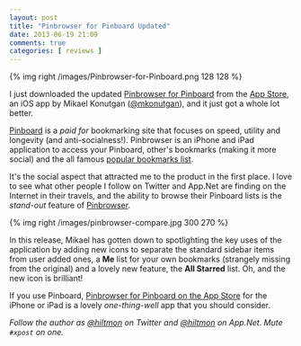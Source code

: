 ```yaml
---
layout: post
title: "Pinbrowser for Pinboard Updated"
date: 2013-06-19 21:09
comments: true
categories: [ reviews ]
---
```


{% img right /images/Pinbrowser-for-Pinboard.png 128 128 %}

I just downloaded the updated [Pinbrowser for Pinboard](http://www.pinbrowser.co) from the [App Store](https://itunes.apple.com/us/app/pinbrowser-for-pinboard/id611736066?mt=8&uo=4&at=10l894), an iOS app by Mikael Konutgan ([@mkonutgan](http://twitter.com/mkonutgan)), and it just got a whole lot better.

[Pinboard](https://pinboard.in) is a *paid for* bookmarking site that focuses on speed, utility and longevity (and anti-socialness!). Pinbrowser is an iPhone and iPad application to access your Pinboard, other's bookmarks (making it more social) and the all famous [popular bookmarks list](https://pinboard.in/popular/).

It's the social aspect that attracted me to the product in the first place. I love to see what other people I follow on Twitter and App.Net are finding on the Internet in their travels, and the ability to browse their Pinboard lists is the *stand-out* feature of [Pinbrowser](https://itunes.apple.com/us/app/pinbrowser-for-pinboard/id611736066?mt=8&uo=4&at=10l894).

{% img right /images/pinbrowser-compare.jpg 300 270 %}

In this release, Mikael has gotten down to spotlighting the key uses of the application by adding new icons to separate the standard sidebar items from user added ones, a **Me** list for your own bookmarks (strangely missing from the original) and a lovely new feature, the **All Starred** list. Oh, and the new icon is brilliant!

If you use Pinboard, [Pinbrowser for Pinboard on the App Store](https://itunes.apple.com/us/app/pinbrowser-for-pinboard/id611736066?mt=8&uo=4&at=10l894) for the iPhone or iPad is a lovely *one-thing-well* app that you should consider.

*Follow the author as [@hiltmon](http://twitter.com/hiltmon) on Twitter and [@hiltmon](http://alpha.app.net/hiltmon) on App.Net. Mute `#xpost` on one.*